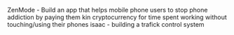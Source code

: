 ZenMode - Build an app that helps mobile phone users to stop phone addiction by paying them kin cryptocurrency for time spent working without touching/using their phones
isaac - building a trafick control system
